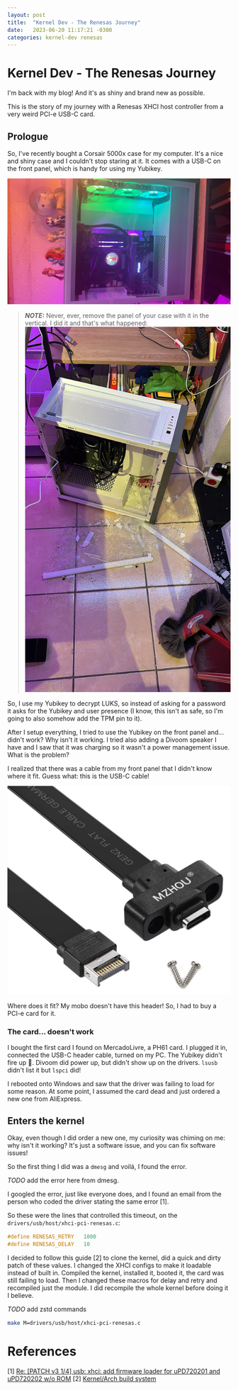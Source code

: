 ```yaml
---
layout: post
title:  "Kernel Dev - The Renesas Journey"
date:   2023-06-20 11:17:21 -0300
categories: kernel-dev renesas
---
```


# Kernel Dev - The Renesas Journey

I'm back with my blog! And it's as shiny and brand new as possible. 

This is the story of my journey with a Renesas XHCI host controller from a very weird PCI-e USB-C card. 

## Prologue 

So, I've recently bought a Corsair 5000x case for my computer. It's a nice and shiny case and I couldn't stop staring at it. 
It comes with a USB-C on the front panel, which is handy for using my Yubikey. 

![My shiny case with Lain dancing in it](/assets/img/case.jpg)

> **_NOTE:_** Never, ever, remove the panel of your case with it in the vertical. I did it and that's what happened:
> ![Oops!](/assets/img/broken-case.jpg)

So, I use my Yubikey to decrypt LUKS, so instead of asking for a password it asks for the Yubikey and user presence 
(I know, this isn't as safe, so I'm going to also somehow add the TPM pin to it). 

After I setup everything, I tried to use the Yubikey on the front panel and... didn't work? Why isn't it working. 
I tried also adding a Divoom speaker I have and I saw that it was charging so it wasn't a power management issue. What is the problem?

I realized that there was a cable from my front panel that I didn't know where it fit. Guess what: this is the USB-C cable! 

![USB-C connector](/assets/img/usbc.jpg)

Where does it fit? My mobo doesn't have this header! So, I had to buy a PCI-e card for it. 

### The card... doesn't work

I bought the first card I found on MercadoLivre, a PH61 card. I plugged it in, connected the USB-C header cable, turned on my PC. 
The Yubikey didn't fire up 🤡. Divoom did power up, but didn't show up on the drivers. `lsusb` didn't list it but `lspci` did! 

I rebooted onto Windows and saw that the driver was failing to load for some reason. At some point, I assumed the card dead and just 
ordered a new one from AliExpress. 

## Enters the kernel

Okay, even though I did order a new one, my curiosity was chiming on me: why isn't it working? It's just a software issue, and you can 
fix software issues!

So the first thing I did was a `dmesg` and voilá, I found the error. 

*TODO* add the error here from dmesg.

I googled the error, just like everyone does, and I found an email from the person who coded the driver stating the same error [1]. 

So these were the lines that controlled this timeout, on the `drivers/usb/host/xhci-pci-renesas.c`:

```c
#define RENESAS_RETRY	1000
#define RENESAS_DELAY	10
```

I decided to follow this guide [2] to clone the kernel, did a quick and dirty patch of these values. 
I changed the XHCI configs to make it loadable instead of built in. Compiled the kernel, installed it, booted it, the card was still failing to load. 
Then I changed these macros for delay and retry and recompiled just the module. I did recompile the whole kernel before doing it I believe.

*TODO* add zstd commands
```sh
make M=drivers/usb/host/xhci-pci-renesas.c

```

# References 

\[1] [Re: [PATCH v3 1/4] usb: xhci: add firmware loader for uPD720201 and uPD720202 w/o ROM](https://lore.kernel.org/lkml/20190626070658.GP2962@vkoul-mobl/)
\[2] [Kernel/Arch build system](https://wiki.archlinux.org/title/Kernel/Arch_build_system)
